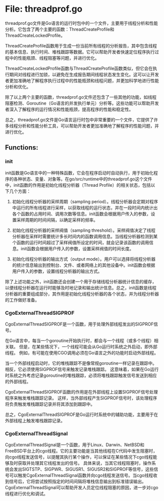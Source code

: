 # File: threadprof.go

threadprof.go文件是Go语言的运行时包中的一个文件，主要用于线程分析和性能分析。它包含了两个主要的函数：ThreadCreateProfile和ThreadCreateLockedProfile。

ThreadCreateProfile函数用于生成一份当前所有线程的分析报告，其中包含线程的基本信息、执行时间、堆栈跟踪等数据。它可以帮助开发者快速定位程序执行过程中的性能瓶颈、线程阻塞等问题，并进行优化。

ThreadCreateLockedProfile函数与ThreadCreateProfile函数类似，但它会在执行期间对线程进行加锁，以避免在生成报告期间线程状态发生变化。这可以让开发者更加准确地了解程序执行过程中的性能瓶颈和线程问题，并更加科学地进行性能分析和优化。

除了以上两个主要的函数，threadprof.go文件还包含了一些其他的功能，如线程阻塞检测、Goroutine（Go语言的并发执行单元）分析等。这些功能可以帮助开发者深入了解程序的运行情况和性能瓶颈，提高程序的性能和稳定性。

总之，threadprof.go文件是Go语言运行时包中非常重要的一个文件，它提供了许多线程分析和性能分析工具，可以帮助开发者更加准确地了解程序的性能问题，并进行优化。

## Functions:

### init

init函数是Go语言中的一种特殊函数，它会在程序启动时自动执行，用于初始化程序的各种状态、变量、对象等。在go/src/runtime中的threadprof.go这个文件中，init函数的作用是初始化线程分析器（Thread Profile）的相关状态，包括以下几个方面：

1. 初始化线程分析器的采样周期（sampling period）。线程分析器会定期对程序中运行的所有线程进行采样，以获取线程的运行状态，并在一段时间内统计出各个函数的占用时间、调用次数等信息。init函数会根据用户传入的参数，设置采样周期的时间间隔，以确定采样的频率。

2. 初始化线程分析器的采样阀值（sampling threshold）。采样阀值决定了线程分析器在采样时需要统计多长时间内的函数调用信息。当线程分析器检测到某个函数的运行时间超过了采样阀值所设定的时间，就会记录该函数的调用信息。init函数会根据用户传入的参数，设置采样阀值的时间长度。

3. 初始化线程分析器的输出方式（output mode）。用户可以选择将线程分析器的统计信息输出到控制台、文件、或者网络上的其他设备中。init函数会根据用户传入的参数，设置线程分析器的输出方式。

除了上述功能之外，init函数还会创建一个用于存储线程分析器统计信息的缓存，以便线程分析器在运行时能够及时地记录和输出统计信息。总之，init函数是线程分析器的重要组成部分，其作用是初始化线程分析器的各个状态，并为线程分析器的工作做好准备。



### CgoExternalThreadSIGPROF

CgoExternalThreadSIGPROF是一个函数，用于处理外部线程发出的SIGPROF信号。

在Go语言中，每当一个goroutine开始执行时，都会与一个线程（或多个线程）相关联。 但是，在某些情况下，一个线程可能会从Go运行时系统之外启动，即外部线程。 例如，有可能在使用CGO调用必须在Go语言之外的功能时启动外部线程。

当一个外部线程启动时，它的堆栈跟踪不是像常规goroutine一样记录在跟踪中。 相反，它必须使用SIGPROF信号来触发记录堆栈跟踪。 这意味着，如果在Go运行时系统之外考虑记录goroutine的堆栈跟踪，必须将堆栈跟踪触发信号发送到相应的外部线程。

CgoExternalThreadSIGPROF函数的作用是在外部线程上设置SIGPROF信号处理程序来触发堆栈跟踪记录。 这样，当外部线程产生SIGPROF信号时，该处理程序将负责触发堆栈跟踪记录并将其添加到跟踪中。

总之，CgoExternalThreadSIGPROF是Go运行时系统中的辅助功能，主要用于在外部线程上触发堆栈跟踪记录。



### CgoExternalThreadSignal

CgoExternalThreadSignal是一个函数，用于Linux、Darwin、NetBSD和FreeBSD平台上的cgo线程。它的主要功能是当其他线程在C代码中发生阻塞时，向cgo线程发送信号，以提醒其执行某个操作，可以保证在某些情况下cgo线程能够及时获取并处理其它线程发出的信号。
具体来说，当其它线程阻塞时，操作系统会发出SIGTSTP、SIGPWR、SIGUSR1、SIGUSR2和SIGPROF等信号，这些信号可以触发CgoExternalThreadSignal函数并向cgo线程发送信号。当cgo线程收到信号后，它将尝试按照指定的时间间隔将堆栈信息输出到标准错误输出。
CgoExternalThreadSignal可以帮助开发人员定位线程阻塞的原因，进一步对cgo线程进行优化和调试。



